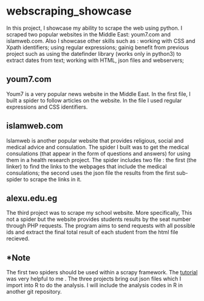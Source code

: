 # webscraping_showcase
In this project, I showcase my ability to scrape the web using python. I scraped two popular websites in the Middle East: youm7.com and islamweb.com. Also I showcase other skills such as : working with CSS and Xpath identifiers; using regular expressions; gainig benefit from previous project such as using the datefinder library (works only in python3) to extract dates from text; working with HTML, json files and webservers; 

## youm7.com
Youm7 is a very popular news website in the Middle East. In the first file, I built a spider to follow articles on the website. In the file I used regular expressions and CSS identifiers.

## islamweb.com
Islamweb is another popular website that provides religious, social and medical advice and consulation. The spider I built was to get the medical consulations (that appear in the form of questions and answers) for using them in a health research project. The spider includes two file : the first (the linker) to find the links to the webpages that include the medical consulations; the second uses the json file the results from the first sub-spider to scrape the links in it.

## alexu.edu.eg
The third project was to scrape my school website. More specifically, This not a spider but the website provides students results by the seat number through PHP requests. The program aims to send requests with all possible ids and extract the final total result of each student from the html file recieved. 



## *Note ##
The first two spiders should be used within a scrapy framework. The [tutorial](https://doc.scrapy.org/en/latest/intro/tutorial.html) was very helpful to me .  The three projects bring out json files which I import into R to do the analysis. I will include the analysis codes in R in another git repository. 

